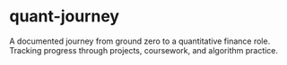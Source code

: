 # quant-journey
A documented journey from ground zero to a quantitative finance role. Tracking progress through projects, coursework, and algorithm practice.
